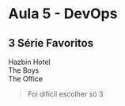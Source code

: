 # Aula 5 - DevOps

## 3 Série Favoritos
Hazbin Hotel <br>
The Boys <br>
The Office <br>

> Foi difícil escolher só 3



